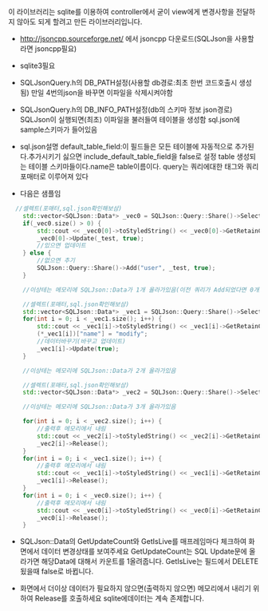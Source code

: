 이 라이브러리는 sqlite를 이용하여 controller에서 굳이 view에게 변경사항을 전달하지 않아도 되게 할려고 만든 라이브러리입니다.

+ http://jsoncpp.sourceforge.net/ 에서 jsoncpp 다운로드(SQLJson을 사용할라면 jsoncpp필요)

+ sqlite3필요

+ SQLJsonQuery.h의 DB_PATH설정(사용할 db경로:최초 한번 코드호출시 생성됨)
만일 4번의json을 바꾸면 이파일을 삭제시켜야함

+ SQLJsonQuery.h의 DB_INFO_PATH설정(db의 스키마 정보 json경로)
SQLJson이 실행되면(최초) 이파일을 불러들여 테이블을 생성함
sql.json에 sample스키마가 들어있음

+ sql.json설명
default_table_field:이 필드들은 모든 테이블에 자동적으로 추가된다.추가시키기 싫으면 include_default_table_field을 false로 설정
table 생성되는 테이블 스키마들이다.name은 table이름이다.
query는 쿼리에대한 태그와 쿼리포매터로 이루어져 있다


+ 다음은 샘플임

```c++
  //셀렉트(포매터,sql.json확인해보삼)
	std::vector<SQLJson::Data*> _vec0 = SQLJson::Query::Share()->Select("select_user_by_id", 1);
	if(_vec0.size() > 0) {
		std::cout << _vec0[0]->toStyledString() << _vec0[0]->GetRetainCount() << "\n" << _vec0[0]->GetUpdateCount() << "\n";
		_vec0[0]->Update(_test, true);
		//있으면 업데이트
	} else {
		//없으면 추기
		SQLJson::Query::Share()->Add("user", _test, true);
	}

	//이상테는 메모리에 SQLJson::Data가 1개 올라가있음(이전 쿼리가 Add되었다면 0개)

	//셀렉트(포매터,sql.json확인해보삼)
	std::vector<SQLJson::Data*> _vec1 = SQLJson::Query::Share()->Select("select_user_by_id", 1);
	for(int i = 0; i < _vec1.size(); i++) {
		std::cout << _vec1[i]->toStyledString() << _vec1[i]->GetRetainCount() << "\n" << _vec1[i]->GetUpdateCount() << "\n";
		(*_vec1[i])["name"] = "modify";
		//데이터바꾸기(바꾸고 업데이트)
		_vec1[i]->Update(true);
	}

	//이상테는 메모리에 SQLJson::Data가 2개 올라가있음

	//셀렉트(포매터,sql.json확인해보삼)
	std::vector<SQLJson::Data*> _vec2 = SQLJson::Query::Share()->Select("select_user_by_id", 1);

	//이상테는 메모리에 SQLJson::Data가 3개 올라가있음

	for(int i = 0; i < _vec2.size(); i++) {
		//출력후 메모리에서 내림
		std::cout << _vec2[i]->toStyledString() << _vec2[i]->GetRetainCount() << "\n" << _vec2[i]->GetUpdateCount() << "\n";
		_vec2[i]->Release();
	}
	for(int i = 0; i < _vec1.size(); i++) {
		//출력후 메모리에서 내림
		std::cout << _vec1[i]->toStyledString() << _vec1[i]->GetRetainCount() << "\n" << _vec1[i]->GetUpdateCount() << "\n";
		_vec1[i]->Release();
	}
	for(int i = 0; i < _vec0.size(); i++) {
		//출력후 메모리에서 내림
		std::cout << _vec0[i]->toStyledString() << _vec0[i]->GetRetainCount() << "\n" << _vec0[i]->GetUpdateCount() << "\n";
		_vec0[i]->Release();
	}
```


+ SQLJson::Data의 GetUpdateCount와 GetIsLive를 매프레임마다 체크하여  화면에서 데이터 변경상태를 보여주세요
GetUpdateCount는 SQL Update문에 올라가면 해당Data에 대해서 카운트를 1올려줍니다.
GetIsLive는 필드에서 DELETE됬을때 false로 바뀝니다.

+ 화면에서 더이상 데이터가 필요하지 않으면(출력하지 않으면) 메모리에서 내리기 위하여 Release를 호출하세요
sqlite에데이터는 계속 존제합니다.
